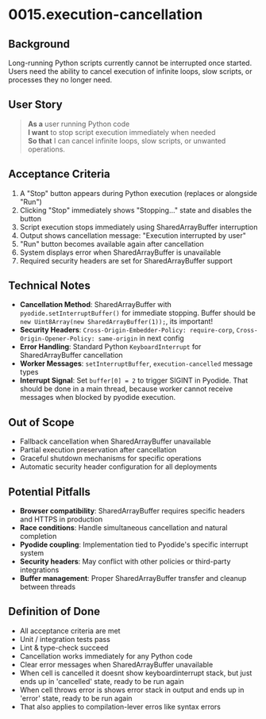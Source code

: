 # 0015.execution-cancellation

## Background

Long-running Python scripts currently cannot be interrupted once started. Users need the ability to cancel execution of infinite loops, slow scripts, or processes they no longer need.

## User Story

> **As a** user running Python code  
> **I want** to stop script execution immediately when needed  
> **So that** I can cancel infinite loops, slow scripts, or unwanted operations.

## Acceptance Criteria

1. A "Stop" button appears during Python execution (replaces or alongside "Run")
2. Clicking "Stop" immediately shows "Stopping..." state and disables the button
3. Script execution stops immediately using SharedArrayBuffer interruption
4. Output shows cancellation message: "Execution interrupted by user"
5. "Run" button becomes available again after cancellation
6. System displays error when SharedArrayBuffer is unavailable
7. Required security headers are set for SharedArrayBuffer support

## Technical Notes

- **Cancellation Method**: SharedArrayBuffer with `pyodide.setInterruptBuffer()` for immediate stopping. Buffer should be `new Uint8Array(new SharedArrayBuffer(1));`, its important!
- **Security Headers**: `Cross-Origin-Embedder-Policy: require-corp`, `Cross-Origin-Opener-Policy: same-origin` in next config
- **Error Handling**: Standard Python `KeyboardInterrupt` for SharedArrayBuffer cancellation
- **Worker Messages**: `setInterruptBuffer`, `execution-cancelled` message types
- **Interrupt Signal**: Set `buffer[0] = 2` to trigger SIGINT in Pyodide. That should be done in a main thread, because worker cannot receive messages when blocked by pyodide execution.

## Out of Scope

- Fallback cancellation when SharedArrayBuffer unavailable
- Partial execution preservation after cancellation
- Graceful shutdown mechanisms for specific operations
- Automatic security header configuration for all deployments

## Potential Pitfalls

- **Browser compatibility**: SharedArrayBuffer requires specific headers and HTTPS in production
- **Race conditions**: Handle simultaneous cancellation and natural completion
- **Pyodide coupling**: Implementation tied to Pyodide's specific interrupt system
- **Security headers**: May conflict with other policies or third-party integrations
- **Buffer management**: Proper SharedArrayBuffer transfer and cleanup between threads

## Definition of Done

- All acceptance criteria are met
- Unit / integration tests pass
- Lint & type-check succeed
- Cancellation works immediately for any Python code
- Clear error messages when SharedArrayBuffer unavailable
- When cell is cancelled it doesnt show keyboardinterrupt stack, but just ends up in 'cancelled' state, ready to be run again
- When cell throws error is shows error stack in output and ends up in 'error' state, ready to be run again
- That also applies to compilation-lever erros like syntax errors

